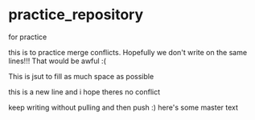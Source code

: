 # practice_repository
for practice

this is to practice merge conflicts. Hopefully we don't write on the same lines!!! That would be awful :(

This is jsut to fill as much space as possible

this is a new line and i hope theres no conflict

keep writing without pulling and then push :)
here's some master text
